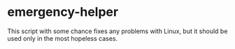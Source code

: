 # emergency-helper
This script with some chance fixes any problems with Linux, but it should be used only in the most hopeless cases.
